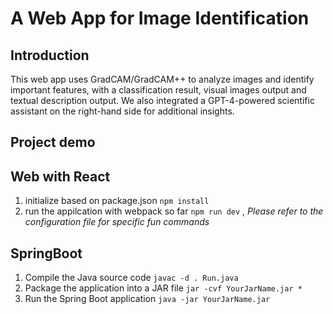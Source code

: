 # A Web App for Image Identification

## Introduction

This web app uses GradCAM/GradCAM++ to analyze images and identify important features, with a classification result, visual images output and textual description output. We also integrated a GPT-4-powered scientific assistant on the right-hand side for additional insights.

## Project demo


## Web with React

1. initialize based on package.json `npm install`
2. run the appilcation with webpack so far
   `npm run dev` , *Please refer to the configuration file for specific fun commands*
   
## SpringBoot

1. Compile the Java source code `javac -d . Run.java`
2. Package the application into a JAR file `jar -cvf YourJarName.jar *`
3. Run the Spring Boot application `java -jar YourJarName.jar`
